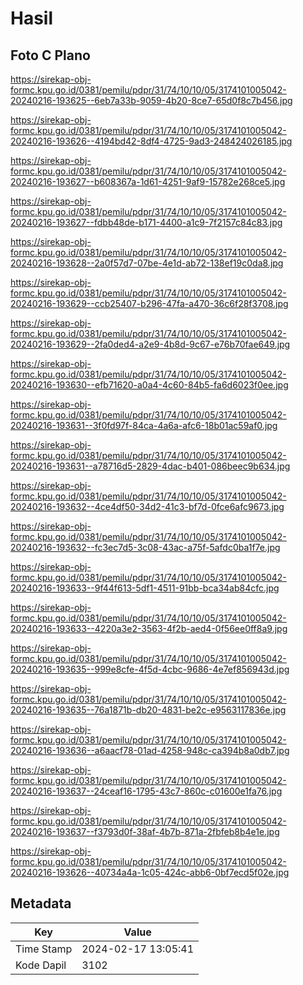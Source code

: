 # Hasil

## Foto C Plano

https://sirekap-obj-formc.kpu.go.id/0381/pemilu/pdpr/31/74/10/10/05/3174101005042-20240216-193625--6eb7a33b-9059-4b20-8ce7-65d0f8c7b456.jpg

https://sirekap-obj-formc.kpu.go.id/0381/pemilu/pdpr/31/74/10/10/05/3174101005042-20240216-193626--4194bd42-8df4-4725-9ad3-248424026185.jpg

https://sirekap-obj-formc.kpu.go.id/0381/pemilu/pdpr/31/74/10/10/05/3174101005042-20240216-193627--b608367a-1d61-4251-9af9-15782e268ce5.jpg

https://sirekap-obj-formc.kpu.go.id/0381/pemilu/pdpr/31/74/10/10/05/3174101005042-20240216-193627--fdbb48de-b171-4400-a1c9-7f2157c84c83.jpg

https://sirekap-obj-formc.kpu.go.id/0381/pemilu/pdpr/31/74/10/10/05/3174101005042-20240216-193628--2a0f57d7-07be-4e1d-ab72-138ef19c0da8.jpg

https://sirekap-obj-formc.kpu.go.id/0381/pemilu/pdpr/31/74/10/10/05/3174101005042-20240216-193629--ccb25407-b296-47fa-a470-36c6f28f3708.jpg

https://sirekap-obj-formc.kpu.go.id/0381/pemilu/pdpr/31/74/10/10/05/3174101005042-20240216-193629--2fa0ded4-a2e9-4b8d-9c67-e76b70fae649.jpg

https://sirekap-obj-formc.kpu.go.id/0381/pemilu/pdpr/31/74/10/10/05/3174101005042-20240216-193630--efb71620-a0a4-4c60-84b5-fa6d6023f0ee.jpg

https://sirekap-obj-formc.kpu.go.id/0381/pemilu/pdpr/31/74/10/10/05/3174101005042-20240216-193631--3f0fd97f-84ca-4a6a-afc6-18b01ac59af0.jpg

https://sirekap-obj-formc.kpu.go.id/0381/pemilu/pdpr/31/74/10/10/05/3174101005042-20240216-193631--a78716d5-2829-4dac-b401-086beec9b634.jpg

https://sirekap-obj-formc.kpu.go.id/0381/pemilu/pdpr/31/74/10/10/05/3174101005042-20240216-193632--4ce4df50-34d2-41c3-bf7d-0fce6afc9673.jpg

https://sirekap-obj-formc.kpu.go.id/0381/pemilu/pdpr/31/74/10/10/05/3174101005042-20240216-193632--fc3ec7d5-3c08-43ac-a75f-5afdc0ba1f7e.jpg

https://sirekap-obj-formc.kpu.go.id/0381/pemilu/pdpr/31/74/10/10/05/3174101005042-20240216-193633--9f44f613-5df1-4511-91bb-bca34ab84cfc.jpg

https://sirekap-obj-formc.kpu.go.id/0381/pemilu/pdpr/31/74/10/10/05/3174101005042-20240216-193633--4220a3e2-3563-4f2b-aed4-0f56ee0ff8a9.jpg

https://sirekap-obj-formc.kpu.go.id/0381/pemilu/pdpr/31/74/10/10/05/3174101005042-20240216-193635--999e8cfe-4f5d-4cbc-9686-4e7ef856943d.jpg

https://sirekap-obj-formc.kpu.go.id/0381/pemilu/pdpr/31/74/10/10/05/3174101005042-20240216-193635--76a1871b-db20-4831-be2c-e9563117836e.jpg

https://sirekap-obj-formc.kpu.go.id/0381/pemilu/pdpr/31/74/10/10/05/3174101005042-20240216-193636--a6aacf78-01ad-4258-948c-ca394b8a0db7.jpg

https://sirekap-obj-formc.kpu.go.id/0381/pemilu/pdpr/31/74/10/10/05/3174101005042-20240216-193637--24ceaf16-1795-43c7-860c-c01600e1fa76.jpg

https://sirekap-obj-formc.kpu.go.id/0381/pemilu/pdpr/31/74/10/10/05/3174101005042-20240216-193637--f3793d0f-38af-4b7b-871a-2fbfeb8b4e1e.jpg

https://sirekap-obj-formc.kpu.go.id/0381/pemilu/pdpr/31/74/10/10/05/3174101005042-20240216-193626--40734a4a-1c05-424c-abb6-0bf7ecd5f02e.jpg


## Metadata

| Key        | Value               |
| ---------- | ------------------- |
| Time Stamp | 2024-02-17 13:05:41 |
| Kode Dapil | 3102                |



